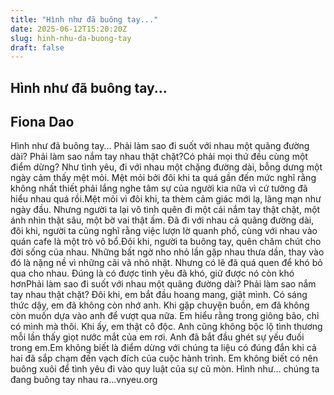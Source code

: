 ```yaml
---
title: "Hình như đã buông tay..."
date: 2025-06-12T15:20:20Z
slug: hinh-nhu-da-buong-tay
draft: false
---
```


## Hình như đã buông tay...

## Fiona Dao

Hình như đã buông tay...
 Phải làm sao đi suốt với nhau một quãng đường dài? Phải làm sao nắm tay nhau thật chặt?Có phải mọi thứ đều cùng một điểm dừng? Như tình yêu, đi với nhau một chặng đường dài, bỗng dưng một ngày cảm thấy mệt mỏi. Mệt mỏi bởi đôi khi ta quá gần đến mức nghĩ rằng không nhất thiết phải lắng nghe tâm sự của người kia nữa vì cứ tưởng đã hiểu nhau quá rồi.Mệt mỏi vì đôi khi, ta thèm cảm giác mới lạ, lãng mạn như ngày đầu. Nhưng người ta lại vô tình quên đi một cái nắm tay thật chặt, một ánh nhìn thật sâu, một bờ vai thật ấm. Đã đi với nhau cả quãng đường dài, đôi khi, người ta cũng nghĩ rằng việc lượn lờ quanh phố, cùng với nhau vào quán cafe là một trò vô bổ.Đôi khi, người ta buông tay, quên chăm chút cho đời sống của nhau. Những bất ngờ nho nhỏ lần gặp nhau thưa dần, thay vào đó là nặng nề vì những cãi vã nhỏ nhặt. Nhưng có lẽ đã quá quen để khó bỏ qua cho nhau. Đúng là có được tình yêu đã khó, giữ được nó còn khó hơnPhải làm sao đi suốt với nhau một quãng đường dài? Phải làm sao nắm tay nhau thật chặt? Đôi khi, em bắt đầu hoang mang, giật mình. Có sáng thức dậy, em đã không còn nhớ anh. Khi gặp chuyện buồn, em đã không còn muốn dựa vào anh để vượt qua nữa. Em hiểu rằng trong giông bão, chỉ có mình mà thôi. Khi ấy, em thật cô độc. Anh cũng không bộc lộ tình thương mỗi lần thấy giọt nước mắt của em rơi. Anh đã bắt đầu ghét sự yếu đuối trong em.Em không biết là điểm dừng với chúng ta liệu có đúng đắn khi cả hai đã sắp chạm đến vạch đích của cuộc hành trình. Em không biết có nên buông xuôi để tình yêu đi vào quy luật của sự cũ mòn. Hình như… chúng ta đang buông tay nhau ra…vnyeu.org